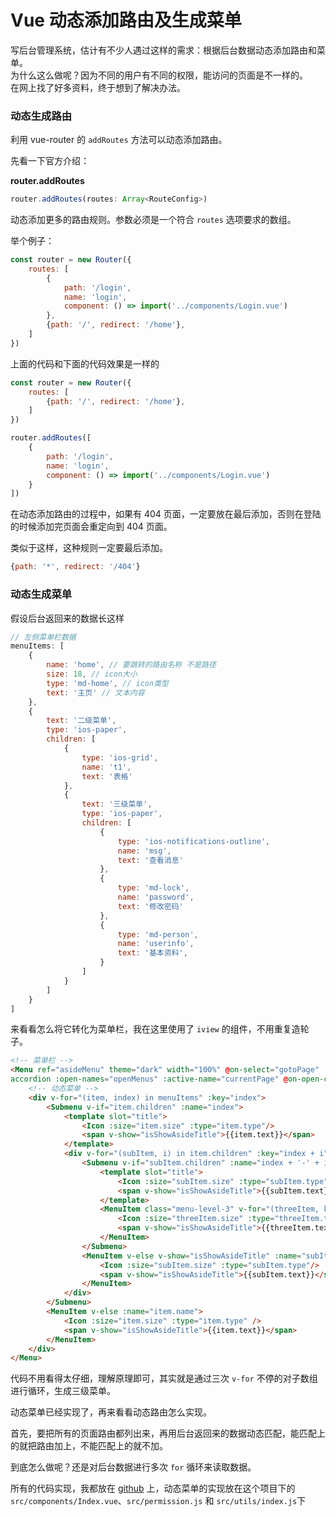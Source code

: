 # Vue 动态添加路由及生成菜单
写后台管理系统，估计有不少人遇过这样的需求：根据后台数据动态添加路由和菜单。<br>
为什么这么做呢？因为不同的用户有不同的权限，能访问的页面是不一样的。<br>
在网上找了好多资料，终于想到了解决办法。<br>

### 动态生成路由
利用 vue-router 的 `addRoutes` 方法可以动态添加路由。

先看一下官方介绍：

**router.addRoutes**
```js
router.addRoutes(routes: Array<RouteConfig>)
```
动态添加更多的路由规则。参数必须是一个符合 `routes` 选项要求的数组。

举个例子：
```js
const router = new Router({
    routes: [
        {
            path: '/login',
            name: 'login',
            component: () => import('../components/Login.vue')
        },
        {path: '/', redirect: '/home'},
    ]   
})
```
上面的代码和下面的代码效果是一样的
```js
const router = new Router({
    routes: [
        {path: '/', redirect: '/home'},
    ]   
})

router.addRoutes([
    {
        path: '/login',
        name: 'login',
        component: () => import('../components/Login.vue')
    }
])
```
在动态添加路由的过程中，如果有 404 页面，一定要放在最后添加，否则在登陆的时候添加完页面会重定向到 404 页面。

类似于这样，这种规则一定要最后添加。
```js
{path: '*', redirect: '/404'}
```

### 动态生成菜单
假设后台返回来的数据长这样
```js
// 左侧菜单栏数据
menuItems: [
    {
        name: 'home', // 要跳转的路由名称 不是路径
        size: 18, // icon大小
        type: 'md-home', // icon类型
        text: '主页' // 文本内容
    },
    {
        text: '二级菜单',
        type: 'ios-paper',
        children: [
            {
                type: 'ios-grid',
                name: 't1',
                text: '表格'
            },
            {
                text: '三级菜单',
                type: 'ios-paper',
                children: [
                    {
                        type: 'ios-notifications-outline',
                        name: 'msg',
                        text: '查看消息'
                    },
                    {
                        type: 'md-lock',
                        name: 'password',
                        text: '修改密码'
                    },
                    {
                        type: 'md-person',
                        name: 'userinfo',
                        text: '基本资料',
                    }
                ]
            }
        ]
    }
]
```
来看看怎么将它转化为菜单栏，我在这里使用了 `iview` 的组件，不用重复造轮子。
```html
<!-- 菜单栏 -->
<Menu ref="asideMenu" theme="dark" width="100%" @on-select="gotoPage" 
accordion :open-names="openMenus" :active-name="currentPage" @on-open-change="menuChange">
    <!-- 动态菜单 -->
    <div v-for="(item, index) in menuItems" :key="index">
        <Submenu v-if="item.children" :name="index">
            <template slot="title">
                <Icon :size="item.size" :type="item.type"/>
                <span v-show="isShowAsideTitle">{{item.text}}</span>
            </template>
            <div v-for="(subItem, i) in item.children" :key="index + i">
                <Submenu v-if="subItem.children" :name="index + '-' + i">
                    <template slot="title">
                        <Icon :size="subItem.size" :type="subItem.type"/>
                        <span v-show="isShowAsideTitle">{{subItem.text}}</span>
                    </template>
                    <MenuItem class="menu-level-3" v-for="(threeItem, k) in subItem.children" :name="threeItem.name" :key="index + i + k">
                        <Icon :size="threeItem.size" :type="threeItem.type"/>
                        <span v-show="isShowAsideTitle">{{threeItem.text}}</span>
                    </MenuItem>
                </Submenu>
                <MenuItem v-else v-show="isShowAsideTitle" :name="subItem.name">
                    <Icon :size="subItem.size" :type="subItem.type"/>
                    <span v-show="isShowAsideTitle">{{subItem.text}}</span>
                </MenuItem>
            </div>
        </Submenu>
        <MenuItem v-else :name="item.name">
            <Icon :size="item.size" :type="item.type" />
            <span v-show="isShowAsideTitle">{{item.text}}</span>
        </MenuItem>
    </div>
</Menu>
```
代码不用看得太仔细，理解原理即可，其实就是通过三次 `v-for` 不停的对子数组进行循环，生成三级菜单。

动态菜单已经实现了，再来看看动态路由怎么实现。

首先，要把所有的页面路由都列出来，再用后台返回来的数据动态匹配，能匹配上的就把路由加上，不能匹配上的就不加。

到底怎么做呢？还是对后台数据进行多次 `for` 循环来读取数据。

所有的代码实现，我都放在 [github](https://github.com/woai3c/vue-admin-template) 上，动态菜单的实现放在这个项目下的 `src/components/Index.vue`、`src/permission.js` 和 `src/utils/index.js`下


